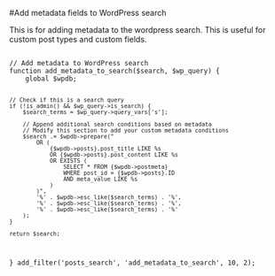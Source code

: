 #Add metadata fields to WordPress search

This is for adding metadata to the wordpress search.  This is useful for custom post types and custom fields.

<code>
// Add metadata to WordPress search
function add_metadata_to_search($search, $wp_query) {
    global $wpdb;

    // Check if this is a search query
    if (!is_admin() && $wp_query->is_search) {
        $search_terms = $wp_query->query_vars['s'];
        
        // Append additional search conditions based on metadata
        // Modify this section to add your custom metadata conditions
        $search .= $wpdb->prepare("
            OR (
                {$wpdb->posts}.post_title LIKE %s
                OR {$wpdb->posts}.post_content LIKE %s
                OR EXISTS (
                    SELECT * FROM {$wpdb->postmeta}
                    WHERE post_id = {$wpdb->posts}.ID
                    AND meta_value LIKE %s
                )
            )",
            '%' . $wpdb->esc_like($search_terms) . '%',
            '%' . $wpdb->esc_like($search_terms) . '%',
            '%' . $wpdb->esc_like($search_terms) . '%'
        );
    }

    return $search;
}
add_filter('posts_search', 'add_metadata_to_search', 10, 2);
</code>